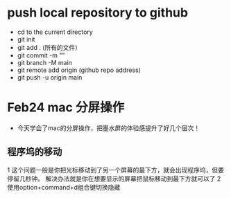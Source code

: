 # push local repository to github
* cd to the current directory
* git init
* git add . (所有的文件）
* git commit -m ""
* git branch -M main
* git remote add origin (github repo address)
* git push -u origin main
# Feb24 mac 分屏操作
* 今天学会了mac的分屏操作，把墨水屏的体验感提升了好几个层次！ 
## 程序坞的移动
1 这个问题一般是你把光标移动到了另一个屏幕的最下方，就会出现程序坞，但要停留几秒钟。
解决办法就是你在想要显示的屏幕把鼠标移动到最下方就可以了
2 使用option+command+d组合键切换隐藏
